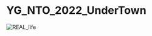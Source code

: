 # YG_NTO_2022_UnderTown
![REAL_life](https://user-images.githubusercontent.com/45202102/155072553-8b4dcfe6-5212-40b0-9a00-cd3e230e855b.jpg "yep")
